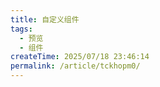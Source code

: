 ```yaml
---
title: 自定义组件
tags:
  - 预览
  - 组件
createTime: 2025/07/18 23:46:14
permalink: /article/tckhopm0/
---
```


<CustomComponent />

